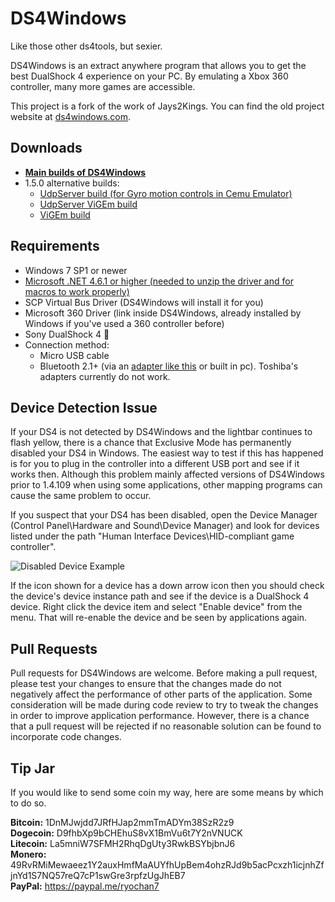 # DS4Windows

Like those other ds4tools, but sexier.

DS4Windows is an extract anywhere program that allows you to get the best
DualShock 4 experience on your PC. By emulating a Xbox 360 controller, many
more games are accessible.

This project is a fork of the work of Jays2Kings. You can find the old project
website at [ds4windows.com](http://ds4windows.com).

## Downloads

- **[Main builds of DS4Windows](https://github.com/Ryochan7/DS4Windows/releases)**
- 1.5.0 alternative builds:
  - [UdpServer build (for Gyro motion controls in Cemu Emulator)](http://ryochan7.xyz/ds4windows/test/DS4Windows_1.5.0_UdpServer_x64.zip)
  - [UdpServer ViGEm build](http://ryochan7.xyz/ds4windows/test/DS4Windows_1.5.0_ViGEm_UdpServer_x64.zip)
  - [ViGEm build](http://ryochan7.xyz/ds4windows/test/DS4Windows_1.5.0_ViGEm_x64.zip)

## Requirements

- Windows 7 SP1 or newer
- [Microsoft .NET 4.6.1 or higher (needed to unzip the driver and for macros to
work properly)](https://www.microsoft.com/en-us/download/details.aspx?id=49982)
- SCP Virtual Bus Driver (DS4Windows will install it for you)
- Microsoft 360 Driver (link inside DS4Windows, already installed by Windows if
you've used a 360 controller before)
- Sony DualShock 4 🤔
- Connection method:
  - Micro USB cable
  - Bluetooth 2.1+ (via an
  [adapter like this](https://www.newegg.com/Product/Product.aspx?Item=N82E16833166126)
  or built in pc). Toshiba's adapters currently do not work.

## Device Detection Issue

If your DS4 is not detected by DS4Windows and the lightbar continues to
flash yellow, there is a chance that Exclusive Mode has permanently
disabled your DS4 in Windows. The easiest way to test if this has happened is
for you to plug in the controller into a different USB port and see if it
works then. Although this problem mainly affected versions of
DS4Windows prior to 1.4.109 when using some applications, other mapping
programs can cause the same problem to occur.

If you suspect that your DS4 has been disabled, open the Device Manager
(Control Panel\Hardware and Sound\Device Manager) and look for devices listed
under the path "Human Interface Devices\HID-compliant game controller".

![Disabled Device Example](https://i.imgur.com/KI3QX2i.png)

If the icon shown for a device has a down arrow icon then you should
check the device's device instance path and see if the device is a
DualShock 4 device. Right click the device item and select "Enable device"
from the menu. That will re-enable the device and be seen by applications
again.

## Pull Requests

Pull requests for DS4Windows are welcome. Before making a pull request, please
test your changes to ensure that the changes made do not negatively affect
the performance of other parts of the application. Some consideration will
be made during code review to try to tweak the changes in order to improve
application performance. However, there is a chance that a pull request will be
rejected if no reasonable solution can be found to incorporate code changes.

## Tip Jar

If you would like to send some coin my way, here are some means by
which to do so.

**Bitcoin:** 1DnMJwjdd7JRfHJap2mmTmADYm38SzR2z9  
**Dogecoin:** D9fhbXp9bCHEhuS8vX1BmVu6t7Y2nVNUCK  
**Litecoin:** La5mniW7SFMH2RhqDgUty3RwkBSYbjbnJ6  
**Monero:** 49RvRMiMewaeez1Y2auxHmfMaAUYfhUpBem4ohzRJd9b5acPcxzh1icjnhZfjnYd1S7NQ57reQ7cP1swGre3rpfzUgJhEB7  
**PayPal:** https://paypal.me/ryochan7
